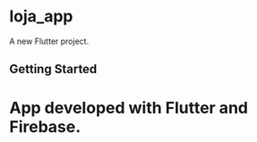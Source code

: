 # loja_app

A new Flutter project.

## Getting Started


# App developed with Flutter and Firebase.
